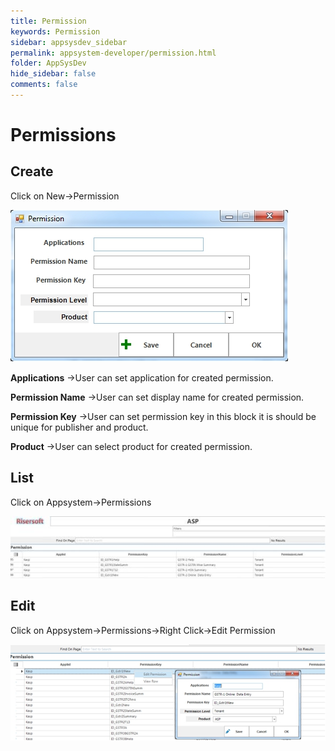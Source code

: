 ```yaml
---
title: Permission
keywords: Permission
sidebar: appsysdev_sidebar
permalink: appsystem-developer/permission.html
folder: AppSysDev
hide_sidebar: false
comments: false
---
```


#  Permissions
## Create

Click on New->Permission

![](/images/image8_116.jpg)

**Applications** ->User can set application for created permission.

**Permission Name** ->User can set display name for created permission.

**Permission Key** ->User can set permission key in this block it is should be unique for publisher and product.

**Product** ->User can select product for created permission.

## List

Click on Appsystem->Permissions

![](/images/image8_117.jpg)

##  Edit

Click on Appsystem->Permissions->Right Click->Edit Permission

![](/images/image8_118.jpg)
